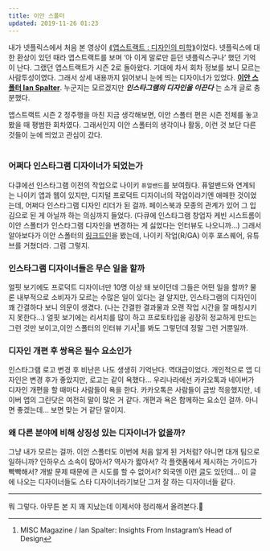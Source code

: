 ```yaml
---
title: 이안 스폴터
updated: 2019-11-26 01:23
---
```


내가 넷플릭스에서 처음 본 영상이 [⟪앱스트랙트 : 디자인의 미학⟫](https://www.netflix.com/kr/title/80057883)이었다. 넷플릭스에 대한 환상이 있던 때라 앱스트랙트를 보며 ‘아 이게 말로만 듣던 넷플릭스구나’ 했던 기억이 난다. 그랬던 앱스트랙트가 시즌 2로 돌아왔다. 기대에 차서 회차 정보를 보니 모르는 사람투성이였다. 그래서 상세 내용까지 읽어보니 눈에 띄는 디자이너가 있었다. <b>[이안 스폴터 Ian Spalter](http://www.ianspalter.com/)</b>. 누군지는 모르겠지만 **_인스타그램의 디자인을 이끈다_** 는 소개 글로 충분했다.

앱스트랙트 시즌 2 정주행을 마친 지금 생각해보면, 이안 스폴터 편은 시즌 전체를 놓고 봤을 때 평범한 회차였다. 그래서인지 이안 스폴터의 생각이나 활동, 이런 것 보단 다른 것들이 눈에 띄었고 관심이 갔다.
<br><br>

### 어쩌다 인스타그램 디자이너가 되었는가<br>
다큐에선 인스타그램 이전의 작업으로 나이키 `퓨얼밴드`를 보여줬다. 퓨얼밴드와 연계되는 나이키 앱과 웹이 있지만, 디지털 프로덕트 디자이너의 작업이라기엔 애매한 것이었는데, 어쩌다 인스타그램 디자인 리더가 된 걸까. 페이스북과 모종의 관계가 있어 그 입김으로 된 게 아닐까 하는 의심까지 들었다. (다큐에 인스타그램 창업자 케빈 시스트롬이 이안 스폴터가 인스타그램 디자인을 변경하는 게 싫었다는 인터뷰도 나오니까...) 그래서 알아보다가 이안 스폴터의 [링크드인](https://www.linkedin.com/in/ianspalter/)을 봤는데, 나이키 작업(R/GA) 이후 포스퀘어, 유튜브를 거쳤더라. 그럼 그렇지.

### 인스타그램 디자이너들은 무슨 일을 할까<br>
얼핏 보기에도 프로덕트 디자이너만 10명 이상 돼 보이던데 그들은 어떤 일을 할까? 물론 내부적으로 소비자가 모르는 수많은 일이 있다는 걸 알지만, 인스타그램의 디자인이 꽤 간결하다 보니 의문이 생겼다. (나는 간결한 결과물과 오랜 작업 시간을 잘 매칭시키지 못한다...) 얼핏 보기에는 리서치를 많이 하고 프로토타입을 굉장히 정교하게 만드는 그런 것만 보이고,이안 스폴터의 인터뷰 기사[^1]를 봐도 그렇던데 정말 그런 거뿐일까.

### 디자인 개편 후 쌍욕은 필수 요소인가<br>
인스타그램 로고 변경 후 비난은 나도 생생히 기억난다. 역대급이었다. 개인적으로 앱 디자인은 변경 후가 좋았지만, 로고는 같이 욕했다… 우리나라에선 카카오톡과 네이버가 디자인 개편을 할 때마다 사람들이 욕을 한다. 카카오톡은 사람들이 금방 적응했지만, 네이버 앱의 그린닷은 여전히 말이 많은 거 같다. 개편과 욕은 함께하는 요소인 걸까. 아니면 좋겠는데... 보면 맞는 거 같단 말이지.

### 왜 다른 분야에 비해 상징성 있는 디자이너가 없을까?<br>
그냥 내가 모르는 걸까. 이안 스폴터도 이번에 처음 알게 된 거처럼? 아니면 대개 팀으로 일하니까? 인하우스 소속이 많아서? 역사가 짧아서? 각 플랫폼에서 제시하는 가이드가 빡빡해서? 개발 문제 때문에 큰 시도를 할 수 없어서? 외국엔 이런 [글](https://medium.com/tradecraft-traction/64-people-you-should-know-in-design-f28cf3c2cfaa#.gasodg8kw)도 있던데... 이 글에 나오는 디자이너들도 스타 디자이너라기보단 그저 잘 하는 디자이너들 같다.

---

뭐 그렇다. 아무튼 본 지 꽤 지났는데 이제서야 정리해서 올려본다.🥱


[^1]: MISC Magazine / Ian Spalter: Insights From Instagram’s Head of Design
